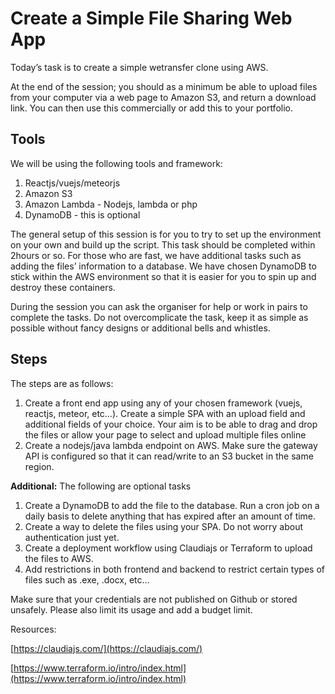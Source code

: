 
  
# Create a Simple File Sharing Web App
Today’s task is to create a simple wetransfer clone using AWS.

  

At the end of the session; you should as a minimum be able to upload files from your computer via a web page to Amazon S3, and return a download link. You can then use this commercially or add this to your portfolio.

  ## Tools

We will be using the following tools and framework:

 
1.  Reactjs/vuejs/meteorjs
2.  Amazon S3
3.  Amazon Lambda - Nodejs, lambda or php
4.  DynamoDB - this is optional

  

The general setup of this session is for you to try to set up the environment on your own and build up the script. This task should be completed within 2hours or so. For those who are fast, we have additional tasks such as adding the files’ information to a database. We have chosen DynamoDB to stick within the AWS environment so that it is easier for you to spin up and destroy these containers.

During the session you can ask the organiser for help or work in pairs to complete the tasks. Do not overcomplicate the task, keep it as simple as possible without fancy designs or additional bells and whistles.

  
## Steps
The steps are as follows:

  

1.  Create a front end app using any of your chosen framework (vuejs, reactjs, meteor, etc…). Create a simple SPA with an upload field and additional fields of your choice. Your aim is to be able to drag and drop the files or allow your page to select and upload multiple files online
2.  Create a nodejs/java lambda endpoint on AWS. Make sure the gateway API is configured so that it can read/write to an S3 bucket in the same region.

  

**Additional:**
The following are optional tasks

1.  Create a DynamoDB to add the file to the database. Run a cron job on a daily basis to delete anything that has expired after an amount of time.
2.  Create a way to delete the files using your SPA. Do not worry about authentication just yet.
3.  Create a deployment workflow using Claudiajs or Terraform to upload the files to AWS.
4.  Add restrictions in both frontend and backend to restrict certain types of files such as .exe, .docx, etc…

  

  

  

Make sure that your credentials are not published on Github or stored unsafely. Please also limit its usage and add a budget limit.

  

Resources:

[https://claudiajs.com/](https://claudiajs.com/)

[https://www.terraform.io/intro/index.html](https://www.terraform.io/intro/index.html)
